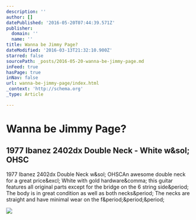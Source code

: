 ```yaml
---
description: ''
author: []
datePublished: '2016-05-20T07:44:39.571Z'
publisher:
  domain: ''
  name: ''
title: Wanna be Jimmy Page?
dateModified: '2016-03-13T21:32:10.900Z'
starred: false
sourcePath: _posts/2016-05-20-wanna-be-jimmy-page.md
inFeed: true
hasPage: true
inNav: false
url: wanna-be-jimmy-page/index.html
_context: 'http://schema.org'
_type: Article

---
```

# Wanna be Jimmy Page?

<article style=""><h1>1977 Ibanez 2402dx Double Neck - White w&amp;sol; OHSC</h1><p>1977 Ibanez 2402dx Double Neck w&amp;sol; OHSCAn awesome double neck for a great price&amp;excl; White with gold hardware&amp;comma; this guitar features all original parts except for the bridge on the 6 string side&amp;period; The body is in great condition as well as both necks&amp;period; The necks are straight and have minimal wear on the f&amp;period;&amp;period;&amp;period;</p><img src="https://reverb-res.cloudinary.com/image/upload/s---k-oWTk2--/a_exif,c_thumb,f_auto,fl_progressive,g_south,h_226,q_85,w_226/v1444180949/bzwae6edaktn4tnhzxxp.jpg" /></article>